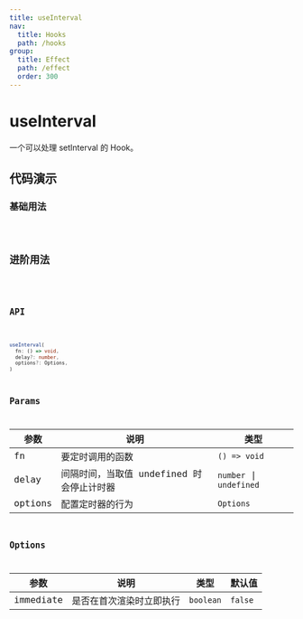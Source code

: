 ```yaml
---
title: useInterval
nav:
  title: Hooks
  path: /hooks
group:
  title: Effect
  path: /effect
  order: 300
---
```


# useInterval

一个可以处理 setInterval 的 Hook。

## 代码演示

### 基础用法

<code src="./demo/demo01.tsx" />

## 进阶用法

<code src="./demo/demo02.tsx" />

## API

```ts

useInterval(
  fn: () => void, 
  delay?: number,
  options?: Options,
)
```

## Params

|参数|说明|类型|
|---|---|---|
|fn|要定时调用的函数|`() => void`|
|delay|间隔时间，当取值 undefined 时会停止计时器|`number` \| `undefined`|
|options|配置定时器的行为|`Options`|

## Options

|参数|说明|类型|默认值|
|---|---|---|---|
|immediate|是否在首次渲染时立即执行|`boolean`|`false`|
